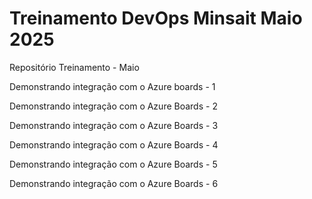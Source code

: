 # Treinamento DevOps Minsait Maio 2025
Repositório Treinamento - Maio

Demonstrando integração com o Azure boards - 1

Demonstrando integração com o Azure Boards - 2

Demonstrando integração com o Azure Boards - 3

Demonstrando integração com o Azure Boards - 4

Demonstrando integração com o Azure Boards - 5

Demonstrando integração com o Azure Boards - 6
